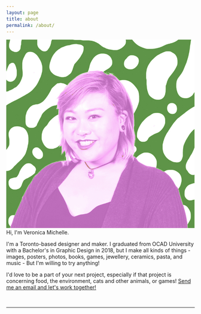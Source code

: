 ```yaml
---
layout: page
title: about
permalink: /about/
---
```


<img class="col one right aboutpic" src="/img/prof_pic.jpg">

<br/>
<div class="aboutcontent">Hi, I'm Veronica Michelle.

I'm a Toronto-based designer and maker. I graduated from OCAD University with a Bachelor's in Graphic Design in 2018, but I make all kinds of things - images, posters, photos, books, games, jewellery, ceramics, pasta, and music - But I'm willing to try anything!

I'd love to be a part of your next project, especially if that project is concerning food, the environment, cats and other animals, or games! <a href="mailto:contact@veronicamichelle.com">Send me an email and let's work together!</a></div>
<br/>
<hr/>
<br/>

<span class="contacticon center">
	<a href="mailto:contact@veronicamichelle.com"><i class="fa fa-envelope-square"></i></a>
	<a href="https://twitter.com/bitcoinwarlock" target="_blank"><i class="fa fa-twitter-square"></i></a>
</span>

